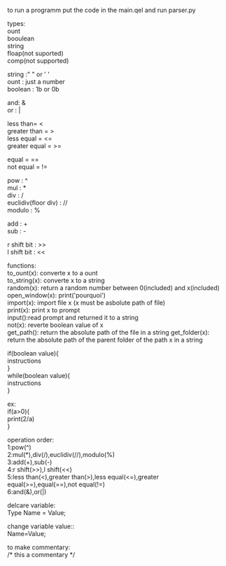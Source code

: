 to run a programm put the code in the main.qel and run parser.py


types:  
    ount  
    booulean  
    string  
    floap(not suported)  
    comp(not supported)  

string :" " or ' '   
ount : just a number  
boolean : 1b or 0b  

and: &  
or : |  

less than= <  
greater than = >  
less equal = <=  
greater equal = >=  

equal = ==  
not equal = !=  


pow : ^  
mul : *  
div : /  
euclidiv(floor div) : //  
modulo : %  

add : +  
sub : -  

r shift bit : >>  
l shift bit : <<  


functions:  
    to_ount(x): converte x to a ount  
    to_string(x): converte x to a string  
    random(x): return a random number between 0(included) and x(included)  
    open_window(x): print('pourquoi')  
    import(x): import file x (x must be asbolute path of file)  
    print(x): print x to prompt  
    input():read prompt and returned it to a string  
    not(x): reverte boolean value of x  
    get_path(): return the absolute path of the file in a string
    get_folder(x): return the absolute path of the parent folder of the path x in a string

if(boolean value){  
    instructions  
}  
while(boolean value){  
    instructions  
}  

ex:  
    if(a>0){  
        print(2/a)  
    }  


operation order:  
    1:pow(^)  
    2:mul(*),div(/),euclidiv(//),modulo(%)  
    3:add(+),sub(-)  
    4:r shift(>>),l shift(<<)  
    5:less than(<),greater than(>),less equal(<=),greater equal(>=),equal(==),not equal(!=)  
    6:and(&),or(|)  

delcare variable:  
    Type Name = Value;  

change variable value::  
    Name=Value;  

to make commentary:  
    /* this a commentary */  
